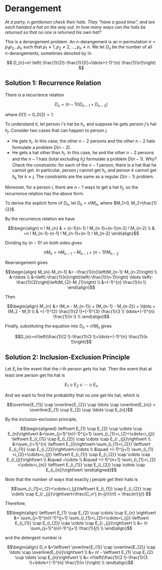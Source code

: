 # Derangement

*At a party, $n$ gentlemen check their hats. They “have a good time”,
and are each handed a hat on the way out. In how many ways can
the hats be returned so that no one is returned his own hat?*

This is a derangement problem. An $n$-derangement is an $n$-permutation $\pi=p_1p_2\ldots p_n$ such that $p_1\ne1, p_2\ne2, \ldots, p_n\ne n$. We let $D_n$ be the number of all $n$-derangements, sometimes denoted by $!n$.

$$
D_{n}=n! \left( \frac{1}{2!}-\frac{1}{3!}+\ldots+(-1)^{n} \frac{1}{n!}\right)
$$

## Solution 1: Recurrence Relation

There is a recurrence relation

$$D_n = (n-1)\left(D_{n-1} + D_{n-2}\right)$$

where $D(1)=0, D(2)=1$.

To understand it, let person $i$'s hat be $h_i$, and suppose he gets person $j$'s hat $h_j$. Consider two cases that can happen to person $j$.

- He gets $h_i$. In this case, the other $n-2$ persons and the other $n-2$ hats formulate a problem $D(n-2)$.
- He gets a hat other than $h_i$. In this case, he and the other $n-2$ persons and the $n-1$ hats (total excluding $h_j$) formulate a problem $D(n-1)$. Why? Check the constraints: for each of the $n-1$ person, there is a hat that he cannot get. In particular, person $j$ cannot get $h_i$, and person $k$ cannot get $h_k$ for $k\ne j$. The constraints are the same as a regular $D(n-1)$ problem.

Moreover, for a person $i$, there are $n-1$ ways to get a hat $h_j$, so the recurrence relation has the above form.

To derive the explicit form of $D_n$, let $D_n = n ! M_{n}$, where $M_1=0, M_2=\frac{1}{2}$.

By the recurrence relation we have

$$\begin{align}
n ! M_{n} & = (n-1)(n-1) ! M_{n-1}+(n-1)(n-2) ! M_{n-2} \\
& =n ! M_{n-1}-(n-1) ! M_{n-1}+(n-1) ! M_{n-2}
\end{align}$$

Dividing by $(n-1)!$ on both sides gives

$$nM_n = nM_{n-1} - M_{n-1} + (n-1)!M_{n-2}$$

Rearrangement gives

$$\begin{align}
M_{n}-M_{n-1} &= -\frac{1}{n}\left(M_{n-1}-M_{n-2}\right) \\
&=\ldots \\
&=\left(-\frac{1}{n}\right)\left(-\frac{1}{n-1}\right) \ldots \left(-\frac{1}{3}\right)\left(M_{2}-M_{1}\right) \\
&=(-1)^{n} \frac{1}{n !}
\end{align}$$

Then

$$\begin{align}
M_{n} &= (M_n - M_{n-1}) + (M_{n-1} - M_{n-2}) + \ldots + (M_2 - M_1) \\
& =(-1)^{2} \frac{1}{2 !}+(-1)^{3} \frac{1}{3 !} \ldots+(-1)^{n} \frac{1}{n !} \\
\end{align}$$

Finally, substituting the equation into $D_n=n! M_n$ gives

$$D_{n}=n!\left(\frac{1}{2 !}-\frac{1}{3 !}+\ldots+(-1)^{n} \frac{1}{n !}\right)$$

## Solution 2: Inclusion-Exclusion Principle

Let $E_i$ be the event that the $i$-th person gets his hat. Then the event that at least one person get his hat is

$$E_{1} \cup E_{2} \cup \cdots \cup E_{n}$$

And we want to find the probability that no one get his hat, which is

$$\overline{E_{1}} \cap \overline{E_{2}} \cap \ldots \cap \overline{E_{n}} = \overline{E_{1} \cup E_{2} \cup \ldots \cup E_{n}}$$

By the inclusion-exclusion principle,


$$\begin{aligned}
\left\vert E_{1} \cup E_{2} \cup \cdots \cup E_{n}\right\vert &=\sum_{j=1}^{n}(-1)^{j+1} \sum_{i_{1}<i_{2}<\cdots<i_{j}} \left\vert E_{i_{1}} \cap E_{i_{2}} \cap \cdots \cap E_{i _{j}}\right\vert \\
&=\sum_{i=1}^{n} \left\vert E_{i}\right\vert-\sum_{i_{1}<i_{2}} \left\vert E_{i_{1}} \cap E_{i_{2}}\right\vert+\cdots \\
&\quad +(-1)^{j+1} \sum_{i_{1}<i_{2}<\cdots<i_{j}} \left\vert E_{i_{1}} \cap E_{i_{2}} \cap \cdots \cap E_{i_{j}}\right\vert \\
&\quad +\cdots \\
&\quad +(-1)^{n+1} \sum_{i_{1}<i_{2}<\cdots<i_{n}} \left\vert E_{i_{1}} \cap E_{i_{2}} \cap \cdots \cap E_{i_{n}}\right\vert
\end{aligned}$$

Note that the number of ways that exactly $j$ people get their hats is

$$\sum_{i_{1}<i_{2}<\cdots<i_{j}}\left\vert E_{i_{1}} \cap E_{i_{2}} \cap \cdots \cap E_{i _{j}}\right\vert=\frac{C_n^j (n-j)!}{n!} = \frac{n!}{j!} $$

Therefore,

$$\begin{align}
\left\vert E_{1} \cup E_{2} \cup \cdots \cup E_{n} \right\vert  &= \sum_{j=1}^{n}(-1)^{j+1} \sum_{i_{1}<i_{2}<\cdots<i_{j}} \left\vert E_{i_{1}} \cap E_{i_{2}} \cap \cdots \cap E_{i _{j}}\right\vert \\
&= n! \sum_{j=1}^{n}(-1)^{j+1} \frac{1}{j!} \\
\end{align}$$

and the detergent number is

$$\begin{align}
D_n &=\left\vert \overline{E_{1}} \cap \overline{E_{2}} \cap \ldots \cap \overline{E_{n}}\right\vert  \\
 &= n! - \left\vert E_{1} \cup E_{2} \cup \ldots \cup E_{n}\right\vert \\
&= n!\left(\frac{1}{2 !}-\frac{1}{3 !}+\ldots+(-1)^{n} \frac{1}{n !}\right) \\
\end{align}$$
